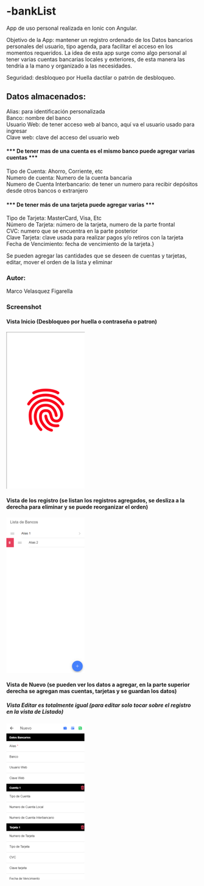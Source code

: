 # -bankList

App de uso personal realizada en Ionic con Angular.

Objetivo de la App: mantener un registro ordenado de los Datos bancarios personales del usuario, tipo agenda, para facilitar el acceso en los momentos requeridos. La idea de esta app surge como algo personal al tener varias cuentas bancarias locales y exteriores, de esta manera las tendría a la mano y organizado a las necesidades.

Seguridad: desbloqueo por Huella dactilar o patrón de desbloqueo.

## Datos almacenados:

Alias: para identificación personalizada <br>
Banco: nombre del banco <br>
Usuario Web: de tener acceso web al banco, aquí va el usuario usado para ingresar <br>
Clave web: clave del acceso del usuario web

#### *** De tener mas de una cuenta es el mismo banco puede agregar varias cuentas ***

Tipo de Cuenta: Ahorro, Corriente, etc <br>
Numero de cuenta: Numero de la cuenta bancaria <br>
Numero de Cuenta Interbancario: de tener un numero para recibir depósitos desde otros bancos o extranjero <br>

#### *** De tener más de una tarjeta puede agregar varias ***

Tipo de Tarjeta: MasterCard, Visa, Etc <br>
Número de Tarjeta: número de la tarjeta, numero de la parte frontal <br>
CVC: numero que se encuentra en la parte posterior <br>
Clave Tarjeta: clave usada para realizar pagos y/o retiros con la tarjeta <br>
Fecha de Vencimiento: fecha de vencimiento de la tarjeta.} <br>

Se pueden agregar las cantidades que se deseen de cuentas y tarjetas, editar, mover el orden de la lista y eliminar

### Autor: 
Marco Velasquez Figarella


### Screenshot

#### Vista Inicio (Desbloqueo por huella  o contraseña o patron)
![Screenshot](https://raw.githubusercontent.com/Marco90v/-bankList/master/Caps/listBank-cap-1.png)

#### Vista de los registro (se listan los registros agregados, se desliza a la derecha para eliminar y se puede reorganizar el orden)
![Screenshot](https://raw.githubusercontent.com/Marco90v/-bankList/master/Caps/listBank-cap-2.png)

#### Vista de Nuevo (se pueden ver los datos a agregar, en la parte superior derecha se agregan mas cuentas, tarjetas y se guardan los datos)
##### Vista Editar es totalmente igual (para editar solo tocar sobre el registro en la vista de Listado)
![Screenshot](https://raw.githubusercontent.com/Marco90v/-bankList/master/Caps/listBank-cap-3.png)

